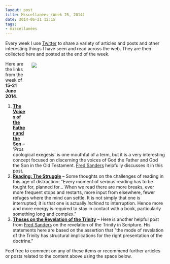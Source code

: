 ```yaml
---
layout: post
title: Miscellanées (Week 25, 2014)
date: 2014-06-21 12:15
tags:
- miscellanées
---
```

Every week I use <a href="http://twitter.com/jakebelder">Twitter</a> to share a variety of articles and posts and other interesting things I have seen and read across the web. They are then collected here and posted at the end of the week.

<div style="float: right; margin: 5px 1px 0px 20px; width: 420px; height: 280px;"><img src="https://dl.dropboxusercontent.com/u/3897986/Jake%20Blog%20Images/book_hands.jpg"></div>
Here are the links from the week of <strong>15-21 June 2014</strong>.

<ol>
<li><strong><a href="http://bit.ly/1qnIYdM">The Voices of the Father and the Son</a></strong> – 'Prosopological exegesis' is one mouthful of a term, but it is a very interesting concept focused on discerning the voices of God the Father and God the Son in the Old Testament. <a href="http://twitter.com/FredFredSanders">Fred Sanders</a> helpfully discusses it in this post.</li>

<li><strong><a href="http://bit.ly/1lBQYGr">Reading: The Struggle</a></strong> – Some thoughts on the challenges of reading in this age of distraction: "Every moment of serious reading has to be fought for, planned for... When we read there are more breaks, ever more frequent stops and restarts, more input from elsewhere, fewer refuges where the mind can settle. It is not simply that one is interrupted; it is that one is actually <em>inclined</em> to interruption. Hence more and more energy is required to stay in contact with a book, particularly something long and complex."</li>

<li><strong><a href="http://bit.ly/Ug1JTm">Theses on the Revelation of the Trinity</a></strong> – Here is another helpful post from <a href="http://twitter.com/FredFredSanders">Fred Sanders</a> on the revelation of the Trinity in Scripture. His statements here are based on the assertion that "the mode of revelation of the Trinity has structural implications for the right presentation of the doctrine."</li>
</ol>

Feel free to comment on any of these items or recommend further articles or posts related to the content above using the space below.
